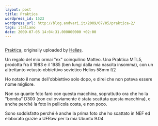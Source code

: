 ```yaml
---
layout: post
title: Praktica
wordpress_id: 1523
wordpress_url: http://blog.andvari.it/2009/07/05/praktica-2/
tags: italiano
date: 2009-07-05 14:04:31.000000000 +02:00
---
```

<!-- .flickr-photo { border: solid 2px #000000; } .flickr-yourcomment { } .flickr-frame { text-align: left; padding: 3px; } .flickr-caption { font-size: 0.8em; margin-top: 0px; } -->
<div class="flickr-frame"><a title="photo sharing" href="http://www.flickr.com/photos/helios89/3689418605/"><img class="centered" src="http://farm3.static.flickr.com/2468/3689418605_a090722b2e.jpg" alt="" /></a>

<span class="flickr-caption"><a href="http://www.flickr.com/photos/helios89/3689418605/">Praktica</a>, originally uploaded by <a href="http://www.flickr.com/people/helios89/">Heliøs</a>.</span></div>
<p class="flickr-yourcomment">Un regalo del mio ormai "ex" coinquilino Matteo. Una Praktica MTL5, prodotta fra il 1983 e il 1985 (ben lungi dalla mia nascita insomma), con un altrettanto vetusto obbiettivo sovietico Helios 58mm f/2</p>

Ho notato il nome dell'obbiettivo solo dopo, e direi che non poteva essere nome migliore.

Non so quante foto farò con questa macchina, soprattutto ora che ho la "bomba" D300 (con cui ovviamente è stata scattata questa macchina), e anche perché la foto in pellicola costa, e non poco.

Sono soddisfatto perché è anche la prima foto che ho scattato in NEF ed elaborato grazie a UFRaw per la mia Ubuntu 9.04
